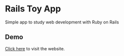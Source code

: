 Rails Toy App
=============

Simple app to study web development with Ruby on Rails

Demo
----
[Click here](https://mighty-fjord-99347.herokuapp.com/) to visit the website.
